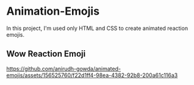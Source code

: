 # Animation-Emojis

In this project, I'm used only HTML and CSS to create animated reaction emojis.

## Wow Reaction Emoji
https://github.com/anirudh-gowda/animated-emojis/assets/156525760/f22d1ff4-98ea-4382-92b8-200a61c116a3

